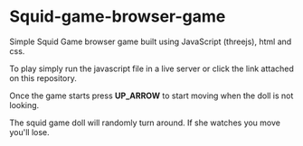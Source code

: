 # Squid-game-browser-game
Simple Squid Game browser game built using JavaScript (threejs), html and css.

To play simply run the javascript file in a live server or click the link attached on this repository.

Once the game starts press **UP_ARROW** to start moving when the doll is not looking.

The squid game doll will randomly turn around. If she watches you move you'll lose.
